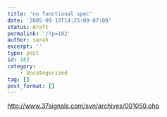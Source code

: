 ```yaml
---
title: 'no functional spec'
date: '2005-09-13T14:25:09-07:00'
status: draft
permalink: '/?p=182'
author: sarah
excerpt: ''
type: post
id: 182
category:
    - Uncategorized
tag: []
post_format: []
---
```

http://www.37signals.com/svn/archives/001050.php
